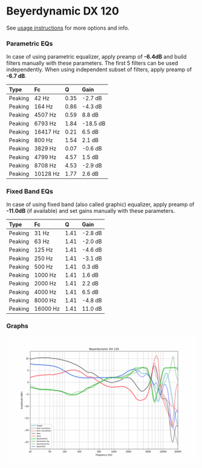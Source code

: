 # Beyerdynamic DX 120
See [usage instructions](https://github.com/jaakkopasanen/AutoEq#usage) for more options and info.

### Parametric EQs
In case of using parametric equalizer, apply preamp of **-6.4dB** and build filters manually
with these parameters. The first 5 filters can be used independently.
When using independent subset of filters, apply preamp of **-6.7 dB**.

| Type    | Fc       |    Q | Gain     |
|:--------|:---------|:-----|:---------|
| Peaking | 42 Hz    | 0.35 | -2.7 dB  |
| Peaking | 164 Hz   | 0.86 | -4.3 dB  |
| Peaking | 4507 Hz  | 0.59 | 8.8 dB   |
| Peaking | 6793 Hz  | 1.84 | -18.5 dB |
| Peaking | 16417 Hz | 0.21 | 6.5 dB   |
| Peaking | 800 Hz   | 1.54 | 2.1 dB   |
| Peaking | 3829 Hz  | 0.07 | -0.6 dB  |
| Peaking | 4799 Hz  | 4.57 | 1.5 dB   |
| Peaking | 8708 Hz  | 4.53 | -2.9 dB  |
| Peaking | 10128 Hz | 1.77 | 2.6 dB   |

### Fixed Band EQs
In case of using fixed band (also called graphic) equalizer, apply preamp of **-11.0dB**
(if available) and set gains manually with these parameters.

| Type    | Fc       |    Q | Gain    |
|:--------|:---------|:-----|:--------|
| Peaking | 31 Hz    | 1.41 | -2.8 dB |
| Peaking | 63 Hz    | 1.41 | -2.0 dB |
| Peaking | 125 Hz   | 1.41 | -4.6 dB |
| Peaking | 250 Hz   | 1.41 | -3.1 dB |
| Peaking | 500 Hz   | 1.41 | 0.3 dB  |
| Peaking | 1000 Hz  | 1.41 | 1.6 dB  |
| Peaking | 2000 Hz  | 1.41 | 2.2 dB  |
| Peaking | 4000 Hz  | 1.41 | 6.5 dB  |
| Peaking | 8000 Hz  | 1.41 | -4.8 dB |
| Peaking | 16000 Hz | 1.41 | 11.0 dB |

### Graphs
![](./Beyerdynamic%20DX%20120.png)